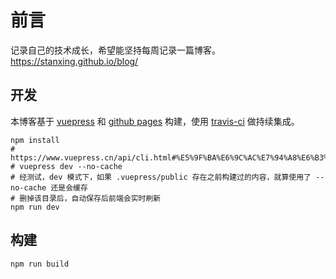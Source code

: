 # 前言

记录自己的技术成长，希望能坚持每周记录一篇博客。https://stanxing.github.io/blog/

## 开发

本博客基于 [vuepress](https://vuepress.vuejs.org/zh/guide/#%E5%AE%83%E6%98%AF%E5%A6%82%E4%BD%95%E5%B7%A5%E4%BD%9C%E7%9A%84%EF%BC%9F) 和 [github pages](https://help.github.com/en/github/working-with-github-pages) 构建，使用 [travis-ci](https://docs.travis-ci.com/user/deployment/pages/) 做持续集成。

```shell
npm install
# https://www.vuepress.cn/api/cli.html#%E5%9F%BA%E6%9C%AC%E7%94%A8%E6%B3%95
# vuepress dev --no-cache
# 经测试，dev 模式下，如果 .vuepress/public 存在之前构建过的内容，就算使用了 --no-cache 还是会缓存
# 删掉该目录后，自动保存后前端会实时刷新
npm run dev
```

## 构建

```shell
npm run build
```
